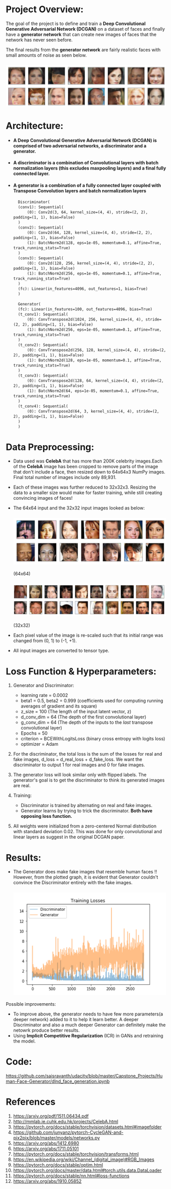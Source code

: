 [//]: # (Image References)

[image1]: ./assets/processed_face_data_64x64.png "Output1"
[image2]: ./assets/processed_face_data_32x32.png "Output2"
[image3]: ./assets/32x32_final_result.png "Output3"
[image4]: ./assets/TrainingLoss.png "Output4"


# Project Overview:
The goal of the project is to define and train a **Deep Convolutional Generative Adversarial Network (DCGAN)** on a dataset of faces and finally have a **generator network** that can create new images of faces that the network has never seen before. 

The final results from the **generator network** are fairly realistic faces with small amounts of noise as seen below.

### ![Output3][image3] 


# Architecture:
- #### A **Deep Convolutional Generative Adversarial Network (DCGAN)** is comprised of two adversarial networks, a discriminator and a generator.
- #### A discriminator is a combination of **Convolutional layers with batch normalization layers** (this excludes maxpooling layers) and a final fully connected layer. 
- #### A generator is a combination of a fully connected layer coupled with **Transpose Convolution layers and batch normalization layers**


        Discriminator(
        (conv1): Sequential(
            (0): Conv2d(3, 64, kernel_size=(4, 4), stride=(2, 2), padding=(1, 1), bias=False)
        )
        (conv2): Sequential(
            (0): Conv2d(64, 128, kernel_size=(4, 4), stride=(2, 2), padding=(1, 1), bias=False)
            (1): BatchNorm2d(128, eps=1e-05, momentum=0.1, affine=True, track_running_stats=True)
        )
        (conv3): Sequential(
            (0): Conv2d(128, 256, kernel_size=(4, 4), stride=(2, 2), padding=(1, 1), bias=False)
            (1): BatchNorm2d(256, eps=1e-05, momentum=0.1, affine=True, track_running_stats=True)
        )
        (fc): Linear(in_features=4096, out_features=1, bias=True)
        )

        Generator(
        (fc): Linear(in_features=100, out_features=4096, bias=True)
        (t_conv1): Sequential(
            (0): ConvTranspose2d(1024, 256, kernel_size=(4, 4), stride=(2, 2), padding=(1, 1), bias=False)
            (1): BatchNorm2d(256, eps=1e-05, momentum=0.1, affine=True, track_running_stats=True)
        )
        (t_conv2): Sequential(
            (0): ConvTranspose2d(256, 128, kernel_size=(4, 4), stride=(2, 2), padding=(1, 1), bias=False)
            (1): BatchNorm2d(128, eps=1e-05, momentum=0.1, affine=True, track_running_stats=True)
        )
        (t_conv3): Sequential(
            (0): ConvTranspose2d(128, 64, kernel_size=(4, 4), stride=(2, 2), padding=(1, 1), bias=False)
            (1): BatchNorm2d(64, eps=1e-05, momentum=0.1, affine=True, track_running_stats=True)
        )
        (t_conv4): Sequential(
            (0): ConvTranspose2d(64, 3, kernel_size=(4, 4), stride=(2, 2), padding=(1, 1), bias=False)
        )
        )



# Data Preprocessing:
- Data used was **CelebA** that has more than 200K celebrity images.Each of the **CelebA** image has been cropped to remove parts of the image that don't include a face, then resized down to 64x64x3 NumPy images. Final total number of images include only 89,931.
- Each of these images was further reduced to 32x32x3. Resizing the data to a smaller size would make for faster training, while still creating convincing images of faces!
- The 64x64 input and the 32x32 input images looked as below: 
    ### ![Output1][image1]
    (64x64)
    ### ![Output2][image2]
    (32x32)
     
- Each pixel value of the image is re-scaled such that its initial range was changed from (0, 1) to (-1, +1).
- All input images are converted to tensor type.


# Loss Function & Hyperparameters:
1. Generator and Discriminator:
    - learning rate = 0.0002
    - beta1 = 0.5, beta2 = 0.999 (coefficients used for computing running averages of gradient and its square)
    - z_size = 100    (The length of the input latent vector, z)
    - d_conv_dim = 64 (The depth of the first convolutional layer)
    - g_conv_dim = 64 (The depth of the inputs to the *last* transpose convolutional layer)
    - Epochs = 50
    - criterion = BCEWithLogitsLoss  (binary cross entropy with logits loss)
    - optimizer = Adam

2. For the discriminator, the total loss is the sum of the losses for real and fake images, d_loss = d_real_loss + d_fake_loss. We want the discriminator to output 1 for real images and 0 for fake images.

3. The generator loss will look similar only with flipped labels. The generator's goal is to get the discriminator to think its generated images are real.

4. Training:
    - Discriminator is trained by alternating on real and fake images.
    - Generator learns by trying to trick the discriminator. **Both have opposing loss function.**
5. All weights were initialized from a zero-centered Normal distribution with standard deviation 0.02. This was done for only convolutional and linear layers as suggest in the original DCGAN paper.


# Results:
- The Generator does make fake images that resemble human faces !! However, from the plotted graph, it is evident that Generator couldn't convince the Discriminator entirely with the fake images.
    ### ![Output4][image4]  

Possible improvements:
- To improve above, the generator needs to have few more parameters(a deeper network) added to it to help it learn better. A deeper Discriminator and also a much deeper Generator can definitely make the netowrk produce better results.
- Using **Implicit Competitive Regularization** (ICR) in GANs and retraining the model.


# Code:
https://github.com/saisravanth/udacity/blob/master/Capstone_Projects/Human-Face-Generator/dlnd_face_generation.ipynb


# References
1. https://arxiv.org/pdf/1511.06434.pdf
2. http://mmlab.ie.cuhk.edu.hk/projects/CelebA.html
3. https://pytorch.org/docs/stable/torchvision/datasets.html#imagefolder
4. https://github.com/junyanz/pytorch-CycleGAN-and-pix2pix/blob/master/models/networks.py
5. https://arxiv.org/abs/1412.6980
6. https://arxiv.org/abs/1711.05101
7. https://pytorch.org/docs/stable/torchvision/transforms.html
8. https://en.wikipedia.org/wiki/Channel_(digital_image)#RGB_Images
9. https://pytorch.org/docs/stable/optim.html 
10. https://pytorch.org/docs/master/data.html#torch.utils.data.DataLoader
11. https://pytorch.org/docs/stable/nn.html#loss-functions
12. https://arxiv.org/abs/1910.05852